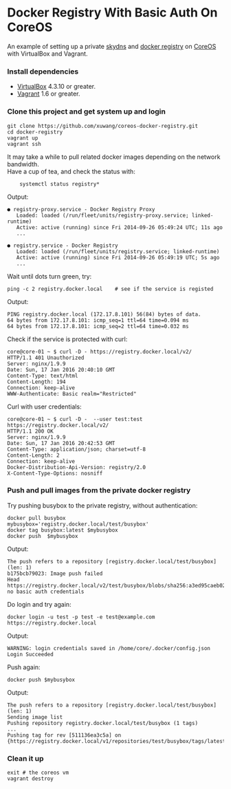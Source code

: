 # Docker Registry With Basic Auth On CoreOS

An example of setting up a private [skydns][SkyDNS] and [docker registry][Docker-Registry] on [CoreOS][using-coreos] with VirtualBox and Vagrant.

### Install dependencies

* [VirtualBox][virtualbox] 4.3.10 or greater.
* [Vagrant][vagrant] 1.6 or greater.

### Clone this project and get system up and login

	git clone https://github.com/xuwang/coreos-docker-registry.git
	cd docker-registry
	vagrant up
	vagrant ssh
	
It may take a while to pull related docker images depending on the network bandwidth.    
Have a cup of tea, and check the status with:

        systemctl status registry*
Output:

    ● registry-proxy.service - Docker Registry Proxy
       Loaded: loaded (/run/fleet/units/registry-proxy.service; linked-runtime)
       Active: active (running) since Fri 2014-09-26 05:49:24 UTC; 11s ago
       ...

    ● registry.service - Docker Registry
       Loaded: loaded (/run/fleet/units/registry.service; linked-runtime)
       Active: active (running) since Fri 2014-09-26 05:49:19 UTC; 5s ago
       ...
Wait until dots turn green, try:

	ping -c 2 registry.docker.local    # see if the service is registed
Output:

	PING registry.docker.local (172.17.8.101) 56(84) bytes of data.
	64 bytes from 172.17.8.101: icmp_seq=1 ttl=64 time=0.094 ms
	64 bytes from 172.17.8.101: icmp_seq=2 ttl=64 time=0.032 ms

Check if the service is protected with curl:
      
```
core@core-01 ~ $ curl -D - https://registry.docker.local/v2/
HTTP/1.1 401 Unauthorized
Server: nginx/1.9.9
Date: Sun, 17 Jan 2016 20:40:10 GMT
Content-Type: text/html
Content-Length: 194
Connection: keep-alive
WWW-Authenticate: Basic realm="Restricted"
```

Curl with user credentials:
```
core@core-01 ~ $ curl -D -  --user test:test https://registry.docker.local/v2/
HTTP/1.1 200 OK
Server: nginx/1.9.9
Date: Sun, 17 Jan 2016 20:42:53 GMT
Content-Type: application/json; charset=utf-8
Content-Length: 2
Connection: keep-alive
Docker-Distribution-Api-Version: registry/2.0
X-Content-Type-Options: nosniff
```

### Push and pull images from the private docker registry
Try pushing busybox to the private registry, without authentication:

	docker pull busybox
	mybusybox='registry.docker.local/test/busybox'
	docker tag busybox:latest $mybusybox
	docker push  $mybusybox
Output:

    The push refers to a repository [registry.docker.local/test/busybox] (len: 1)
    b175bcb79023: Image push failed
    Head https://registry.docker.local/v2/test/busybox/blobs/sha256:a3ed95caeb02ffe68cdd9fd84406680ae93d633cb16422d00e8a7c22955b46d4:     no basic auth credentials
    
Do login and try again:

    docker login -u test -p test -e test@example.com https://registry.docker.local
	
Output:

    WARNING: login credentials saved in /home/core/.docker/config.json
    Login Succeeded
 
Push again:

    docker push $mybusybox
    
Output:

    The push refers to a repository [registry.docker.local/test/busybox] (len: 1)
    Sending image list
    Pushing repository registry.docker.local/test/busybox (1 tags)
    ...
    Pushing tag for rev [511136ea3c5a] on {https://registry.docker.local/v1/repositories/test/busybox/tags/latest}
    
### Clean it up

	exit # the coreos vm
	vagrant destroy

[virtualbox]: https://www.virtualbox.org/
[vagrant]: https://www.vagrantup.com/downloads.html
[using-coreos]: http://coreos.com/docs/using-coreos/
[SkyDNS]: https://github.com/skynetservices/skydns
[Docker-Registry]: https://github.com/docker/docker-registry


